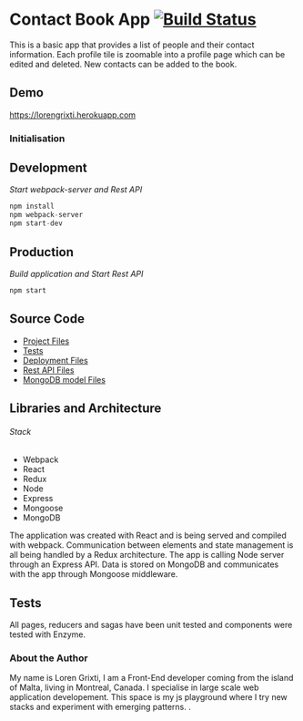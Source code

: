 # Contact Book App [![Build Status](https://travis-ci.org/LorenGr/dogwalkr.svg?branch=master)](https://travis-ci.org/LorenGr/dogwalkr)

This is a basic app that provides a list of people and their contact information.
Each profile tile is zoomable into a profile page which can be edited and deleted.
New contacts can be added to the book.

## Demo
https://lorengrixti.herokuapp.com

### Initialisation

## Development
*Start webpack-server and Rest API*
``` javascript
npm install
npm webpack-server
npm start-dev
```

## Production
*Build application and Start Rest API*
``` javascript
npm start
```

## Source Code
- [Project Files](src/)
- [Tests](test/)
- [Deployment Files](public/)
- [Rest API Files](server/)
- [MongoDB model Files](model/)

## Libraries and Architecture

###### Stack
* Webpack
* React
* Redux
* Node
* Express
* Mongoose
* MongoDB

The application was created with React and is being served and compiled with webpack. Communication between elements and state management is all being handled by a Redux architecture. The app is calling Node server through an Express API. Data is stored on MongoDB and communicates with the app through Mongoose middleware.

## Tests
All pages, reducers and sagas have been unit tested and components were tested with Enzyme.

### About the Author
My name is Loren Grixti, I am a Front-End developer coming from the island of Malta, living in Montreal, Canada.
I specialise in large scale web application developement. This space is my js playground where I try new stacks and experiment with emerging patterns.
.
